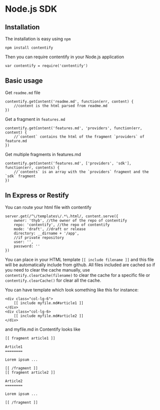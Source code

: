 Node.js SDK
===========

Installation
------------

The installation is easy using `npm`

`npm install contentify`

Then you can require contentify in your Node.js application

`var contentify = require('contentify')`

Basic usage
-----------

Get `readme.md` file
    
    contentify.getContent('readme.md', function(err, content) {
        //content is the html parsed from readme.md
    })
     
Get a fragment in `features.md`

    contentify.getContent('features.md', 'providers', function(err, content) {
        //`content` contains the html of the fragment `providers` of feature.md
    })
     
Get multiple fragments in features.md

    contentify.getContent('features.md', ['providers', 'sdk'], function(err, contents) {
        //`contents` is an array with the `providers` fragment and the `sdk` fragment
    })

In Express or Restify
---------------------

You can route your html file with contentify

    server.get(/^\/templates\/.*\.html/, content.serve({
        owner: 'thyb', //the owner of the repo of contentify
        repo: 'contentify', //the repo of contentify
        mode: 'draft', //draft or release
        directory: __dirname + '/app',
        //if private repository
        user: '',
        password: ''
    })

You can place in your HTML template `[[ include filename ]]` and this file will be automatically include from github. All files included are cached so if you need to clear the cache manually, use `contentify.clearCache(filename)` to clear the cache for a specific file or `contentify.clearCache()` for clear all the cache.

You can have template which look something like this for instance:

    <div class="col-lg-6">
        [[ include myfile.md#article1 ]]
    </div>
    <div class="col-lg-6>
        [[ include myfile.md#article2 ]]
    </div>

and myfile.md in Contentify looks like

    [[ fragment article1 ]]
     
    Article1
    ========
     
    Lorem ipsum ...
     
    [[ /fragment ]]
    [[ fragment article2 ]]
     
    Article2
    ========
     
    Lorem ipsum ...
     
    [[ /fragment ]]
    